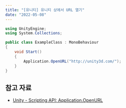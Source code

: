 ```yaml
---
title: "[유니티] 유니티 상에서 URL 열기"
date: "2022-05-08"
---
```


```csharp
using UnityEngine;
using System.Collections;

public class ExampleClass : MonoBehaviour
{
    void Start()
    {
        Application.OpenURL("http://unity3d.com/");
    }
}
```

## 참고 자료

- [Unity - Scripting API: Application.OpenURL](https://docs.unity3d.com/ScriptReference/Application.OpenURL.html)
